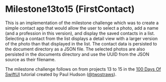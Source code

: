 # Milestone13to15 (FirstContact)

This is an implementation of the milestone challenge which was to create a simple contact app that would allow the user to select a photo, add a name (and a profession in this version), and display the saved contacts in a list. Selecting a contact from the list displays a detail view with a larger version of the photo than that displayed in the list. The contact data is persisted to the document directory as a JSON file. The selected photos are also persisted in the documents directory and use the UUID from the JSON source as their filename.

The milestone challenge follows on from projects 13 to 15 in the [100 Days Of SwiftUI](https://www.hackingwithswift.com/100/swiftui/) tutorial created by Paul Hudson ([@twostraws](https://github.com/twostraws)).
